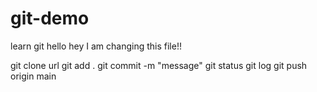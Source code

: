 # git-demo
learn git
hello
hey I am changing this file!!

git clone url
git add .
git commit -m "message"
git status
git log
git push origin main
